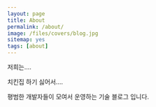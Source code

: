 ```yaml
---
layout: page
title: About
permalink: /about/
image: /files/covers/blog.jpg
sitemap: yes
tags: [about]
---
```


저희는....

치킨집 하기 싫어서....

평범한 개발자들이 모여서 운영하는 기술 블로그 입니다.
